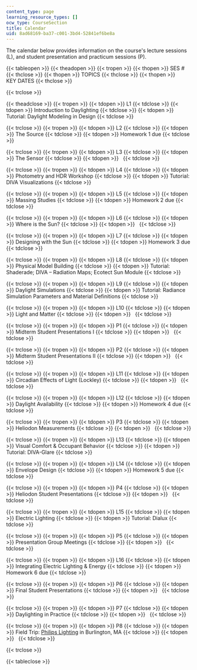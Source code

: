 ```yaml
---
content_type: page
learning_resource_types: []
ocw_type: CourseSection
title: Calendar
uid: 8ad68169-ba37-c001-3bd4-52841ef6be8a
---
```


The calendar below provides information on the course's lecture sessions (L), and student presentation and practicum sessions (P).

{{< tableopen >}}
{{< theadopen >}}
{{< tropen >}}
{{< thopen >}}
SES #
{{< thclose >}}
{{< thopen >}}
TOPICS
{{< thclose >}}
{{< thopen >}}
KEY DATES
{{< thclose >}}

{{< trclose >}}

{{< theadclose >}}
{{< tropen >}}
{{< tdopen >}}
L1
{{< tdclose >}}
{{< tdopen >}}
Introduction to Daylighting
{{< tdclose >}}
{{< tdopen >}}
Tutorial: Daylight Modeling in Design
{{< tdclose >}}

{{< trclose >}}
{{< tropen >}}
{{< tdopen >}}
L2
{{< tdclose >}}
{{< tdopen >}}
The Source
{{< tdclose >}}
{{< tdopen >}}
Homework 1 due
{{< tdclose >}}

{{< trclose >}}
{{< tropen >}}
{{< tdopen >}}
L3
{{< tdclose >}}
{{< tdopen >}}
The Sensor
{{< tdclose >}}
{{< tdopen >}}
 
{{< tdclose >}}

{{< trclose >}}
{{< tropen >}}
{{< tdopen >}}
L4
{{< tdclose >}}
{{< tdopen >}}
Photometry and HDR Workshop
{{< tdclose >}}
{{< tdopen >}}
Tutorial: DIVA Visualizations
{{< tdclose >}}

{{< trclose >}}
{{< tropen >}}
{{< tdopen >}}
L5
{{< tdclose >}}
{{< tdopen >}}
Massing Studies
{{< tdclose >}}
{{< tdopen >}}
Homework 2 due
{{< tdclose >}}

{{< trclose >}}
{{< tropen >}}
{{< tdopen >}}
L6
{{< tdclose >}}
{{< tdopen >}}
Where is the Sun?
{{< tdclose >}}
{{< tdopen >}}
 
{{< tdclose >}}

{{< trclose >}}
{{< tropen >}}
{{< tdopen >}}
L7
{{< tdclose >}}
{{< tdopen >}}
Designing with the Sun
{{< tdclose >}}
{{< tdopen >}}
Homework 3 due
{{< tdclose >}}

{{< trclose >}}
{{< tropen >}}
{{< tdopen >}}
L8
{{< tdclose >}}
{{< tdopen >}}
Physical Model Building
{{< tdclose >}}
{{< tdopen >}}
Tutorial: Shaderade; DIVA – Radiation Maps; Ecotect Sun Module
{{< tdclose >}}

{{< trclose >}}
{{< tropen >}}
{{< tdopen >}}
L9
{{< tdclose >}}
{{< tdopen >}}
Daylight Simulations
{{< tdclose >}}
{{< tdopen >}}
Tutorial: Radiance Simulation Parameters and Material Definitions
{{< tdclose >}}

{{< trclose >}}
{{< tropen >}}
{{< tdopen >}}
L10
{{< tdclose >}}
{{< tdopen >}}
Light and Matter
{{< tdclose >}}
{{< tdopen >}}
 
{{< tdclose >}}

{{< trclose >}}
{{< tropen >}}
{{< tdopen >}}
P1
{{< tdclose >}}
{{< tdopen >}}
Midterm Student Presentations I
{{< tdclose >}}
{{< tdopen >}}
 
{{< tdclose >}}

{{< trclose >}}
{{< tropen >}}
{{< tdopen >}}
P2
{{< tdclose >}}
{{< tdopen >}}
Midterm Student Presentations II
{{< tdclose >}}
{{< tdopen >}}
 
{{< tdclose >}}

{{< trclose >}}
{{< tropen >}}
{{< tdopen >}}
L11
{{< tdclose >}}
{{< tdopen >}}
Circadian Effects of Light (Lockley)
{{< tdclose >}}
{{< tdopen >}}
 
{{< tdclose >}}

{{< trclose >}}
{{< tropen >}}
{{< tdopen >}}
L12
{{< tdclose >}}
{{< tdopen >}}
Daylight Availability
{{< tdclose >}}
{{< tdopen >}}
Homework 4 due
{{< tdclose >}}

{{< trclose >}}
{{< tropen >}}
{{< tdopen >}}
P3
{{< tdclose >}}
{{< tdopen >}}
Heliodon Measurements
{{< tdclose >}}
{{< tdopen >}}
 
{{< tdclose >}}

{{< trclose >}}
{{< tropen >}}
{{< tdopen >}}
L13
{{< tdclose >}}
{{< tdopen >}}
Visual Comfort & Occupant Behavior
{{< tdclose >}}
{{< tdopen >}}
Tutorial: DIVA-Glare
{{< tdclose >}}

{{< trclose >}}
{{< tropen >}}
{{< tdopen >}}
L14
{{< tdclose >}}
{{< tdopen >}}
Envelope Design
{{< tdclose >}}
{{< tdopen >}}
Homework 5 due
{{< tdclose >}}

{{< trclose >}}
{{< tropen >}}
{{< tdopen >}}
P4
{{< tdclose >}}
{{< tdopen >}}
Heliodon Student Presentations
{{< tdclose >}}
{{< tdopen >}}
 
{{< tdclose >}}

{{< trclose >}}
{{< tropen >}}
{{< tdopen >}}
L15
{{< tdclose >}}
{{< tdopen >}}
Electric Lighting
{{< tdclose >}}
{{< tdopen >}}
Tutorial: Dialux
{{< tdclose >}}

{{< trclose >}}
{{< tropen >}}
{{< tdopen >}}
P5
{{< tdclose >}}
{{< tdopen >}}
Presentation Group Meetings
{{< tdclose >}}
{{< tdopen >}}
 
{{< tdclose >}}

{{< trclose >}}
{{< tropen >}}
{{< tdopen >}}
L16
{{< tdclose >}}
{{< tdopen >}}
Integrating Electric Lighting & Energy
{{< tdclose >}}
{{< tdopen >}}
Homework 6 due
{{< tdclose >}}

{{< trclose >}}
{{< tropen >}}
{{< tdopen >}}
P6
{{< tdclose >}}
{{< tdopen >}}
Final Student Presentations
{{< tdclose >}}
{{< tdopen >}}
 
{{< tdclose >}}

{{< trclose >}}
{{< tropen >}}
{{< tdopen >}}
P7
{{< tdclose >}}
{{< tdopen >}}
Daylighting in Practice
{{< tdclose >}}
{{< tdopen >}}
 
{{< tdclose >}}

{{< trclose >}}
{{< tropen >}}
{{< tdopen >}}
P8
{{< tdclose >}}
{{< tdopen >}}
Field Trip: [Philips Lighting](http://www.usa.lighting.philips.com/) in Burlington, MA
{{< tdclose >}}
{{< tdopen >}}
 
{{< tdclose >}}

{{< trclose >}}

{{< tableclose >}}